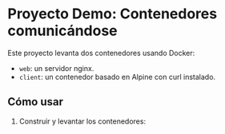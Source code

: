 # Proyecto Demo: Contenedores comunicándose

Este proyecto levanta dos contenedores usando Docker:
- `web`: un servidor nginx.
- `client`: un contenedor basado en Alpine con curl instalado.

## Cómo usar

1. Construir y levantar los contenedores:

